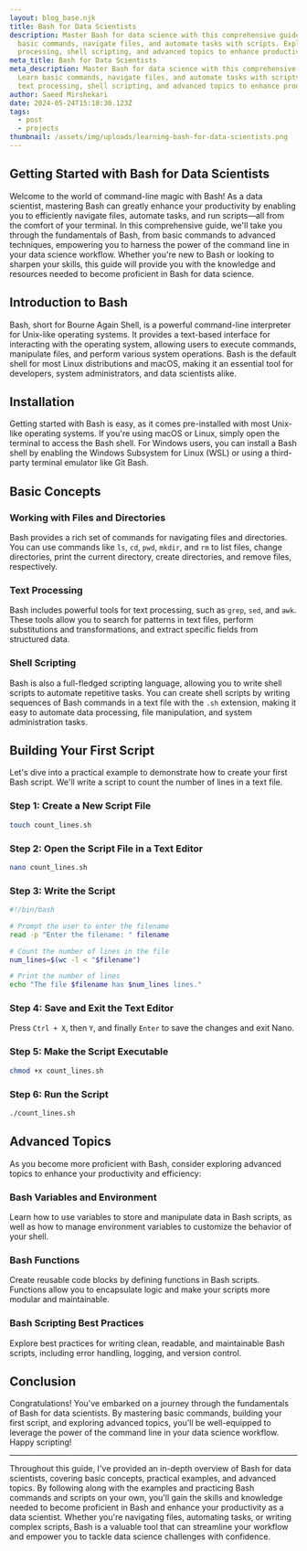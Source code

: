```yaml
---
layout: blog_base.njk
title: Bash for Data Scientists
description: Master Bash for data science with this comprehensive guide. Learn
  basic commands, navigate files, and automate tasks with scripts. Explore text
  processing, shell scripting, and advanced topics to enhance productivity.
meta_title: Bash for Data Scientists
meta_description: Master Bash for data science with this comprehensive guide.
  Learn basic commands, navigate files, and automate tasks with scripts. Explore
  text processing, shell scripting, and advanced topics to enhance productivity.
author: Saeed Mirshekari
date: 2024-05-24T15:18:30.123Z
tags:
  - post
  - projects
thumbnail: /assets/img/uploads/learning-bash-for-data-scientists.png
---
```

## Getting Started with Bash for Data Scientists

Welcome to the world of command-line magic with Bash! As a data scientist, mastering Bash can greatly enhance your productivity by enabling you to efficiently navigate files, automate tasks, and run scripts—all from the comfort of your terminal. In this comprehensive guide, we'll take you through the fundamentals of Bash, from basic commands to advanced techniques, empowering you to harness the power of the command line in your data science workflow. Whether you're new to Bash or looking to sharpen your skills, this guide will provide you with the knowledge and resources needed to become proficient in Bash for data science.

## Introduction to Bash

Bash, short for Bourne Again Shell, is a powerful command-line interpreter for Unix-like operating systems. It provides a text-based interface for interacting with the operating system, allowing users to execute commands, manipulate files, and perform various system operations. Bash is the default shell for most Linux distributions and macOS, making it an essential tool for developers, system administrators, and data scientists alike.

## Installation

Getting started with Bash is easy, as it comes pre-installed with most Unix-like operating systems. If you're using macOS or Linux, simply open the terminal to access the Bash shell. For Windows users, you can install a Bash shell by enabling the Windows Subsystem for Linux (WSL) or using a third-party terminal emulator like Git Bash.

## Basic Concepts

### Working with Files and Directories
Bash provides a rich set of commands for navigating files and directories. You can use commands like `ls`, `cd`, `pwd`, `mkdir`, and `rm` to list files, change directories, print the current directory, create directories, and remove files, respectively.

### Text Processing
Bash includes powerful tools for text processing, such as `grep`, `sed`, and `awk`. These tools allow you to search for patterns in text files, perform substitutions and transformations, and extract specific fields from structured data.

### Shell Scripting
Bash is also a full-fledged scripting language, allowing you to write shell scripts to automate repetitive tasks. You can create shell scripts by writing sequences of Bash commands in a text file with the `.sh` extension, making it easy to automate data processing, file manipulation, and system administration tasks.

## Building Your First Script

Let's dive into a practical example to demonstrate how to create your first Bash script. We'll write a script to count the number of lines in a text file.

### Step 1: Create a New Script File
```bash
touch count_lines.sh
```

### Step 2: Open the Script File in a Text Editor
```bash
nano count_lines.sh
```

### Step 3: Write the Script
```bash
#!/bin/bash

# Prompt the user to enter the filename
read -p "Enter the filename: " filename

# Count the number of lines in the file
num_lines=$(wc -l < "$filename")

# Print the number of lines
echo "The file $filename has $num_lines lines."
```

### Step 4: Save and Exit the Text Editor
Press `Ctrl + X`, then `Y`, and finally `Enter` to save the changes and exit Nano.

### Step 5: Make the Script Executable
```bash
chmod +x count_lines.sh
```

### Step 6: Run the Script
```bash
./count_lines.sh
```

## Advanced Topics

As you become more proficient with Bash, consider exploring advanced topics to enhance your productivity and efficiency:

### Bash Variables and Environment
Learn how to use variables to store and manipulate data in Bash scripts, as well as how to manage environment variables to customize the behavior of your shell.

### Bash Functions
Create reusable code blocks by defining functions in Bash scripts. Functions allow you to encapsulate logic and make your scripts more modular and maintainable.

### Bash Scripting Best Practices
Explore best practices for writing clean, readable, and maintainable Bash scripts, including error handling, logging, and version control.

## Conclusion

Congratulations! You've embarked on a journey through the fundamentals of Bash for data scientists. By mastering basic commands, building your first script, and exploring advanced topics, you'll be well-equipped to leverage the power of the command line in your data science workflow. Happy scripting!

---

Throughout this guide, I've provided an in-depth overview of Bash for data scientists, covering basic concepts, practical examples, and advanced topics. By following along with the examples and practicing Bash commands and scripts on your own, you'll gain the skills and knowledge needed to become proficient in Bash and enhance your productivity as a data scientist. Whether you're navigating files, automating tasks, or writing complex scripts, Bash is a valuable tool that can streamline your workflow and empower you to tackle data science challenges with confidence.